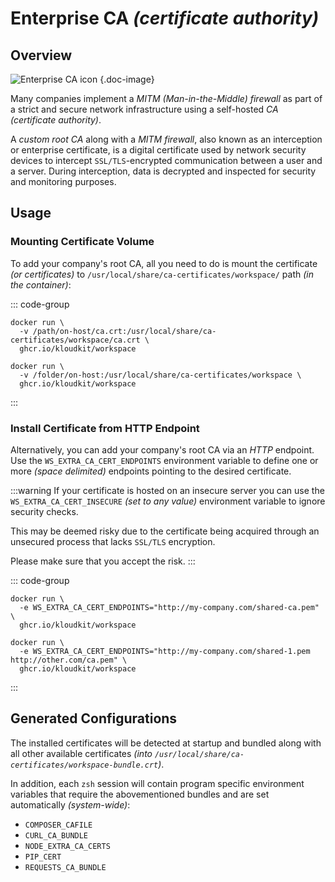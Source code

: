 # Enterprise CA *(certificate authority)*

## Overview

![Enterprise CA icon](/icons/enterprise-ca.svg) {.doc-image}

Many companies implement a *MITM (Man-in-the-Middle) firewall* as part of a strict and
secure network infrastructure using a self-hosted *CA (certificate authority)*.

A *custom root CA* along with a *MITM firewall*, also known as an interception or
enterprise certificate, is a digital certificate used by network security devices to
intercept `SSL/TLS`-encrypted communication between a user and a server.
During interception, data is decrypted and inspected for security and monitoring purposes.

## Usage

### Mounting Certificate Volume

To add your company's root CA, all you need to do is mount the certificate
*(or certificates)* to `/usr/local/share/ca-certificates/workspace/` path
*(in the container)*:

::: code-group

```sh{2} [Single]
docker run \
  -v /path/on-host/ca.crt:/usr/local/share/ca-certificates/workspace/ca.crt \
  ghcr.io/kloudkit/workspace
```

```sh{2} [Multiple]
docker run \
  -v /folder/on-host:/usr/local/share/ca-certificates/workspace \
  ghcr.io/kloudkit/workspace
```

:::

### Install Certificate from HTTP Endpoint

Alternatively, you can add your company's root CA via an *HTTP* endpoint.
Use the `WS_EXTRA_CA_CERT_ENDPOINTS` environment variable to define one or more
*(space delimited)* endpoints pointing to the desired certificate.

:::warning
If your certificate is hosted on an insecure server you can use the
`WS_EXTRA_CA_CERT_INSECURE` *(set to any value)* environment variable to ignore security
checks.

This may be deemed risky due to the certificate being acquired through an unsecured
process that lacks `SSL/TLS` encryption.

Please make sure that you accept the risk.
:::

::: code-group

```sh{2} [Single]
docker run \
  -e WS_EXTRA_CA_CERT_ENDPOINTS="http://my-company.com/shared-ca.pem" \
  ghcr.io/kloudkit/workspace
```

```sh{2} [Multiple]
docker run \
  -e WS_EXTRA_CA_CERT_ENDPOINTS="http://my-company.com/shared-1.pem http://other.com/ca.pem" \
  ghcr.io/kloudkit/workspace
```

:::

## Generated Configurations

The installed certificates will be detected at startup and bundled along with all other
available certificates *(into `/usr/local/share/ca-certificates/workspace-bundle.crt`)*.

In addition, each `zsh` session will contain program specific environment variables
that require the abovementioned bundles and are set automatically *(system-wide)*:

- `COMPOSER_CAFILE`
- `CURL_CA_BUNDLE`
- `NODE_EXTRA_CA_CERTS`
- `PIP_CERT`
- `REQUESTS_CA_BUNDLE`
